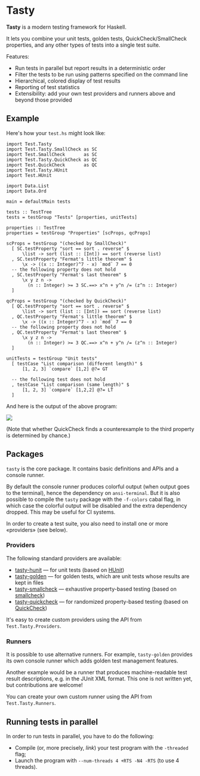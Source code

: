 # Tasty

**Tasty** is a modern testing framework for Haskell.

It lets you combine your unit tests, golden tests, QuickCheck/SmallCheck
properties, and any other types of tests into a single test suite.

Features:

* Run tests in parallel but report results in a deterministic order
* Filter the tests to be run using patterns specified on the command line
* Hierarchical, colored display of test results
* Reporting of test statistics
* Extensibility: add your own test providers and runners above and beyond those
  provided

## Example

Here's how your `test.hs` might look like:

    import Test.Tasty
    import Test.Tasty.SmallCheck as SC
    import Test.SmallCheck       as SC
    import Test.Tasty.QuickCheck as QC
    import Test.QuickCheck       as QC
    import Test.Tasty.HUnit
    import Test.HUnit

    import Data.List
    import Data.Ord

    main = defaultMain tests

    tests :: TestTree
    tests = testGroup "Tests" [properties, unitTests]

    properties :: TestTree
    properties = testGroup "Properties" [scProps, qcProps]

    scProps = testGroup "(checked by SmallCheck)"
      [ SC.testProperty "sort == sort . reverse" $
          \list -> sort (list :: [Int]) == sort (reverse list)
      , SC.testProperty "Fermat's little theorem" $
          \x -> ((x :: Integer)^7 - x) `mod` 7 == 0
      -- the following property does not hold
      , SC.testProperty "Fermat's last theorem" $
          \x y z n ->
            (n :: Integer) >= 3 SC.==> x^n + y^n /= (z^n :: Integer)
      ]

    qcProps = testGroup "(checked by QuickCheck)"
      [ QC.testProperty "sort == sort . reverse" $
          \list -> sort (list :: [Int]) == sort (reverse list)
      , QC.testProperty "Fermat's little theorem" $
          \x -> ((x :: Integer)^7 - x) `mod` 7 == 0
      -- the following property does not hold
      , QC.testProperty "Fermat's last theorem" $
          \x y z n ->
            (n :: Integer) >= 3 QC.==> x^n + y^n /= (z^n :: Integer)
      ]

    unitTests = testGroup "Unit tests"
      [ testCase "List comparison (different length)" $
          [1, 2, 3] `compare` [1,2] @?= GT

      -- the following test does not hold
      , testCase "List comparison (same length)" $
          [1, 2, 3] `compare` [1,2,2] @?= LT
      ]

And here is the output of the above program:

![](https://raw.github.com/feuerbach/tasty/master/screenshot.png)

(Note that whether QuickCheck finds a counterexample to the third property is
determined by chance.)

## Packages

`tasty` is the core package. It contains basic definitions and APIs and a
console runner.

By default the console runner produces colorful output (when output goes to the
terminal), hence the dependency on `ansi-terminal`. But it is also possible to
compile the `tasty` package with the `-f-colors` cabal flag, in which case the
colorful output will be disabled and the extra dependency dropped. This may be
useful for CI systems.

In order to create a test suite, you also need to install one or more «providers» (see
below).

### Providers

The following standard providers are available:

* [tasty-hunit](http://hackage.haskell.org/package/tasty-hunit) — for unit tests
  (based on [HUnit](http://hackage.haskell.org/package/HUnit))
* [tasty-golden](http://hackage.haskell.org/package/tasty-golden) — for golden
  tests, which are unit tests whose results are kept in files
* [tasty-smallcheck](http://hackage.haskell.org/package/tasty-smallcheck) —
  exhaustive property-based testing
  (based on [smallcheck](http://hackage.haskell.org/package/smallcheck))
* [tasty-quickcheck](http://hackage.haskell.org/package/tasty-quickcheck) — for randomized
  property-based testing (based on [QuickCheck](http://hackage.haskell.org/package/QuickCheck))

It's easy to create custom providers using the API from `Test.Tasty.Providers`.

### Runners

It is possible to use alternative runners. For example, `tasty-golden` provides
its own console runner which adds golden test management features.

Another example would be a runner that produces machine-readable test result
descriptions, e.g. in the JUnit XML format. This one is not written yet, but
contributions are welcome!

You can create your own custom runner using the API from `Test.Tasty.Runners`.

## Running tests in parallel

In order to run tests in parallel, you have to do the following:

* Compile (or, more precisely, *link*) your test program with the `-threaded`
  flag;
* Launch the program with `--num-threads 4 +RTS -N4 -RTS` (to use 4 threads).
